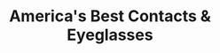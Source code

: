 ---
title: "America's Best Contacts & Eyeglasses"
url: /garfield/americas-best-contacts-und-eyeglasses/
shop: Optiker
---